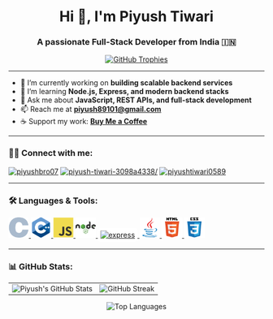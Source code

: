 <h1 align="center">Hi 👋, I'm Piyush Tiwari</h1>
<h3 align="center">A passionate Full-Stack Developer from India 🇮🇳</h3>

<p align="center">
  <a href="https://github.com/ryo-ma/github-profile-trophy">
    <img src="https://github-profile-trophy.vercel.app/?username=infinitepush&theme=dracula&no-frame=true&margin-w=10" alt="GitHub Trophies" />
  </a>
</p>

---

- 🔭 I’m currently working on **building scalable backend services**
- 🌱 I’m learning **Node.js, Express, and modern backend stacks**
- 💬 Ask me about **JavaScript, REST APIs, and full-stack development**
- 📫 Reach me at **piyush89101@gmail.com**
- ☕ Support my work: <a href="https://www.buymeacoffee.com/piyush11"><strong>Buy Me a Coffee</strong></a>

---

### 🧑‍💻 Connect with me:


<p align="left">
<a href="https://twitter.com/piyushbro07" target="blank"><img align="center" src="https://raw.githubusercontent.com/rahuldkjain/github-profile-readme-generator/master/src/images/icons/Social/twitter.svg" alt="piyushbro07" height="30" width="40" /></a>
<a href="https://linkedin.com/in/piyush-tiwari-3098a4338/" target="blank"><img align="center" src="https://raw.githubusercontent.com/rahuldkjain/github-profile-readme-generator/master/src/images/icons/Social/linked-in-alt.svg" alt="piyush-tiwari-3098a4338/" height="30" width="40" /></a>
<a href="https://discord.gg/piyushtiwari0589" target="blank"><img align="center" src="https://raw.githubusercontent.com/rahuldkjain/github-profile-readme-generator/master/src/images/icons/Social/discord.svg" alt="piyushtiwari0589" height="30" width="40" /></a>
</p>

---

### 🛠️ Languages & Tools:

<p align="left">
  <a href="https://www.cprogramming.com/" target="_blank" rel="noreferrer">
    <img src="https://raw.githubusercontent.com/devicons/devicon/master/icons/c/c-original.svg" alt="C" width="40" height="40"/>
  </a>
  <a href="https://www.w3schools.com/cpp/" target="_blank" rel="noreferrer">
    <img src="https://raw.githubusercontent.com/devicons/devicon/master/icons/cplusplus/cplusplus-original.svg" alt="C++" width="40" height="40"/>
  </a>
  <a href="https://developer.mozilla.org/en-US/docs/Web/JavaScript" target="_blank" rel="noreferrer">
    <img src="https://raw.githubusercontent.com/devicons/devicon/master/icons/javascript/javascript-original.svg" alt="JavaScript" width="40" height="40"/>
  </a>
  <a href="https://nodejs.org" target="_blank" rel="noreferrer">
    <img src="https://raw.githubusercontent.com/devicons/devicon/master/icons/nodejs/nodejs-original-wordmark.svg" alt="Node.js" width="40" height="40"/>
  </a>
  <a href="https://expressjs.com" target="_blank" rel="noreferrer">
   <img src="https://cdn.jsdelivr.net/gh/devicons/devicon/icons/express/express-original.svg" alt="express" width="40" height="40" style="background-color:white; padding:5px; border-radius:5px;" />

  </a>
  <a href="https://www.java.com" target="_blank" rel="noreferrer">
    <img src="https://raw.githubusercontent.com/devicons/devicon/master/icons/java/java-original.svg" alt="Java" width="40" height="40"/>
  </a>
  <a href="https://www.w3.org/html/" target="_blank" rel="noreferrer">
    <img src="https://raw.githubusercontent.com/devicons/devicon/master/icons/html5/html5-original-wordmark.svg" alt="HTML5" width="40" height="40"/>
  </a>
  <a href="https://www.w3schools.com/css/" target="_blank" rel="noreferrer">
    <img src="https://raw.githubusercontent.com/devicons/devicon/master/icons/css3/css3-original-wordmark.svg" alt="CSS3" width="40" height="40"/>
  </a>
</p>

---

### 📊 GitHub Stats:

<table align="center">
  <tr>
    <td>
      <img src="https://github-readme-stats.vercel.app/api?username=infinitepush&show_icons=true&count_private=true&theme=dracula" alt="Piyush's GitHub Stats" height="200" />
    </td>
    <td>
      <img src="https://github-readme-streak-stats.herokuapp.com?user=infinitepush&theme=dracula" alt="GitHub Streak" height="200" />
    </td>
  </tr>
</table>

<p align="center">
  <img src="https://github-readme-stats.vercel.app/api/top-langs?username=infinitepush&layout=compact&langs_count=6&theme=dracula" alt="Top Languages" />
</p>
